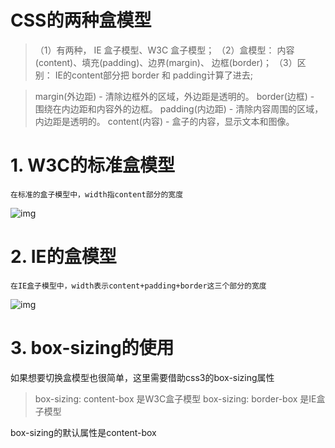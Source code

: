 # CSS的两种盒模型

> （1）有两种， IE 盒子模型、W3C 盒子模型；
>  （2）盒模型： 内容(content)、填充(padding)、边界(margin)、 边框(border)；
>  （3）区  别： IE的content部分把 border 和 padding计算了进去;

> margin(外边距) - 清除边框外的区域，外边距是透明的。
>  border(边框) - 围绕在内边距和内容外的边框。
>  padding(内边距) - 清除内容周围的区域，内边距是透明的。
>  content(内容) - 盒子的内容，显示文本和图像。

# 1. W3C的标准盒模型

```
在标准的盒子模型中，width指content部分的宽度
```

![img](https:////upload-images.jianshu.io/upload_images/11116807-7e1ae3a538b54ab9.png?imageMogr2/auto-orient/strip|imageView2/2/w/728/format/webp)



# 2. IE的盒模型

```
在IE盒子模型中，width表示content+padding+border这三个部分的宽度
```

![img](https:////upload-images.jianshu.io/upload_images/11116807-69203b8a808b5f1b.png?imageMogr2/auto-orient/strip|imageView2/2/w/791/format/webp)



# 3. box-sizing的使用

如果想要切换盒模型也很简单，这里需要借助css3的box-sizing属性

> box-sizing: content-box 是W3C盒子模型
>  box-sizing: border-box 是IE盒子模型

box-sizing的默认属性是content-box

